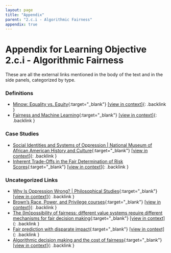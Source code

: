 ```yaml
---
layout: page
title: "Appendix"
parent: "2.c.i - Algorithmic Fairness"
appendix: true
---
```


# Appendix for Learning Objective 2.c.i - Algorithmic Fairness
These are all the external links mentioned in the body of the text and in the side panels, categorized by type.
### Definitions
- [Minow: Equality vs. Equity](https://direct.mit.edu/ajle/article/doi/10.1162/ajle_a_00019/107229/EQUALITY-VS-EQUITY){:target="_blank"}<!-- tag:definition --> [[view in context]](https://src-handbook-infrastructure-team.github.io/srch/docs/artificial-intelligence/2.c.i/?panel=equity-equality#:~:text=Minow%3A%20Equality%20vs.%20Equity){: .backlink }
- [Fairness and Machine Learning](https://fairmlbook.org/){:target="_blank"}<!-- tag:definition --> [[view in context]](https://src-handbook-infrastructure-team.github.io/srch/docs/artificial-intelligence/2.c.i/?panel=group-fairness#:~:text=Fairness%20and%20Machine%20Learning){: .backlink }

### Case Studies
- [Social Identities and Systems of Oppression \| National Museum of African American History and Culture](https://nmaahc.si.edu/learn/talking-about-race/topics/social-identities-and-systems-oppression){:target="_blank"}<!-- tag:case-study --> [[view in context]](https://src-handbook-infrastructure-team.github.io/srch/docs/artificial-intelligence/2.c.i/?panel=systems-of-oppression#:~:text=Social%20Identities%20and%20Systems%20of%20Oppression%20%5C%7C%20National%20Museum%20of%20African%20American%20History%20and%20Culture){: .backlink }
- [Inherent Trade-Offs in the Fair Determination of Risk Scores](https://arxiv.org/abs/1609.05807){:target="_blank"}<!-- tag:case-study --> [[view in context]](https://src-handbook-infrastructure-team.github.io/srch/docs/artificial-intelligence/2.c.i/?panel=impossibility-of-fairness#:~:text=Inherent%20Trade-Offs%20in%20the%20Fair%20Determination%20of%20Risk%20Scores){: .backlink }

### Uncategorized Links
- [Why Is Oppression Wrong? \| Philosophical Studies](https://link.springer.com/article/10.1007/s11098-023-02084-5#Sec2){:target="_blank"} [[view in context]](https://src-handbook-infrastructure-team.github.io/srch/docs/artificial-intelligence/2.c.i/?panel=systems-of-oppression#:~:text=Why%20Is%20Oppression%20Wrong%3F%20%5C%7C%20Philosophical%20Studies){: .backlink }
- [Brown’s Race, Power, and Privilege courses](https://college.brown.edu/design-your-education/explore-open-curriculum/course-selection/curricular-programs/examining-race){:target="_blank"} [[view in context]](https://src-handbook-infrastructure-team.github.io/srch/docs/artificial-intelligence/2.c.i/?panel=systems-of-oppression#:~:text=Brown%E2%80%99s%20Race%2C%20Power%2C%20and%20Privilege%20courses){: .backlink }
- [The (Im)possibility of fairness: different value systems require different mechanisms for fair decision making](https://dl.acm.org/doi/10.1145/3433949){:target="_blank"} [[view in context]](https://src-handbook-infrastructure-team.github.io/srch/docs/artificial-intelligence/2.c.i/?panel=impossibility-of-fairness#:~:text=The%20(Im)possibility%20of%20fairness%3A%20different%20value%20systems%20require%20different%20mechanisms%20for%20fair%20decision%20making){: .backlink }
- [Fair prediction with disparate impact](https://arxiv.org/pdf/1703.00056){:target="_blank"} [[view in context]](https://src-handbook-infrastructure-team.github.io/srch/docs/artificial-intelligence/2.c.i/?panel=impossibility-of-fairness#:~:text=Fair%20prediction%20with%20disparate%20impact){: .backlink }
- [Algorithmic decision making and the cost of fairness](https://arxiv.org/pdf/1701.08230){:target="_blank"} [[view in context]](https://src-handbook-infrastructure-team.github.io/srch/docs/artificial-intelligence/2.c.i/?panel=impossibility-of-fairness#:~:text=Algorithmic%20decision%20making%20and%20the%20cost%20of%20fairness){: .backlink }

